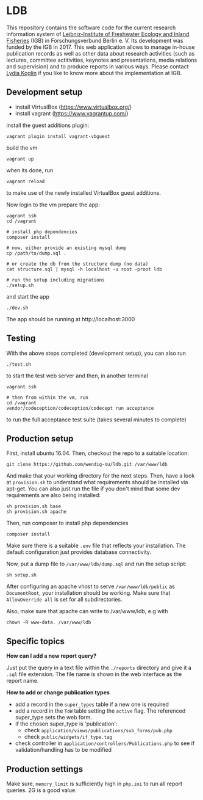 # LDB

This repository contains the software code for the current research information
system of [Leibniz-Institute of Freshwater Ecology and Inland
Fisheries](http://www.igb-berlin.de/) (IGB) in Forschungsverbund Berlin e. V.
Its development was funded by the IGB in 2017. This web application allows to
manage in-house publication records as well as other data about research
activities (such as lectures, committee actitivities, keynotes and
presentations, media relations and supervision) and to produce reports in
various ways. Please contact [Lydia  Koglin](mailto:koglin@igb-berlin.de) if you
like to know more about the implementation at IGB.

## Development setup

* install VirtualBox (https://www.virtualbox.org/)
* install vagrant (https://www.vagrantup.com/)

install the guest additions plugin:

    vagrant plugin install vagrant-vbguest

build the vm

    vagrant up

when its done, run

    vagrant reload

to make use of the newly installed VirtualBox guest additions.

Now login to the vm prepare the app:

    vagrant ssh
    cd /vagrant

    # install php dependencies
    composer install

    # now, either provide an existing mysql dump
    cp /path/to/dump.sql .

    # or create the db from the structure dump (no data)
    cat structure.sql | mysql -h localhost -u root -proot ldb

    # run the setup including migrations
    ./setup.sh
    
and start the app

    ./dev.sh

The app should be running at http://localhost:3000

## Testing

With the above steps completed (development setup), you can also run

    ./test.sh

to start the test web server and then, in another terminal

    vagrant ssh

    # then from within the vm, run
    cd /vagrant
    vendor/codeception/codeception/codecept run acceptance 

to run the full acceptance test suite (takes several minutes to complete)

## Production setup

First, install ubuntu 16.04. Then, checkout the repo to a suitable location:

    git clone https://github.com/wendig-ou/ldb.git /var/www/ldb

And make that your working directory for the next steps. Then, have a look at
`provision.sh` to understand what requirements should be installed via apt-get.
You can also just run the file if you don't mind that some dev requirements are
also being installed:

    sh provision.sh base
    sh provision.sh apache

Then, run composer to install php dependencies

    composer install

Make sure there is a suitable `.env` file that reflects your installation. The
default configuration just provides database connectivity.

Now, put a dump file to `/var/www/ldb/dump.sql` and run the setup script:

    sh setup.sh

After configuring an apache vhost to serve `/var/www/ldb/public` as
`DocumentRoot`, your installation should be working. Make sure that
`AllowOverride all` is set for all subdirectories.

Also, make sure that apache can write to /var/www/ldb, e.g with

    chown -R www-data. /var/www/ldb

## Specific topics

**How can I add a new report query?**

Just put the query in a text file within the `./reports` directory and give it a
`.sql` file extension. The file name is shown in the web interface as the report
name.

**How to add or change publication types**

* add a record in the `super_types` table if a new one is required
* add a record in the `ToW` table setting the `active` flag. The referenced
  super_type sets the web form.
* if the chosen super_type is 'publication':
  * check `application/views/publications/sub_forms/pub.php`
  * check `public/widgets/if_type.tag`
* check controller in `application/controllers/Publications.php` to see if
  validation/handling has to be modified

## Production settings

Make sure, `memory_limit` is sufficiently high in `php.ini` to run all report
queries. 2G is a good value.

